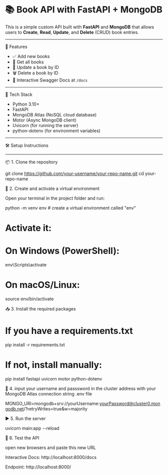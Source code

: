 # 📚 Book API with FastAPI + MongoDB

This is a simple custom API built with **FastAPI** and **MongoDB** that allows users to **Create**, **Read**, **Update**, and **Delete** (CRUD) book entries.

---

🚀 Features

- ✅ Add new books
- 📖 Get all books
- 📝 Update a book by ID
- 🗑️ Delete a book by ID
- 🧪 Interactive Swagger Docs at `/docs`

---

🧰 Tech Stack

- Python 3.10+
- FastAPI
- MongoDB Atlas (NoSQL cloud database)
- Motor (Async MongoDB client)
- Uvicorn (for running the server)
- python-dotenv (for environment variables)

---

🛠️ Setup Instructions


---

📦 1. Clone the repository


git clone https://github.com/your-username/your-repo-name.git
cd your-repo-name



🐍 2. Create and activate a virtual environment

Open your terminal in the project folder and run:


python -m venv env      # create a virtual environment called "env"

# Activate it:
# On Windows (PowerShell):
env\Scripts\activate

# On macOS/Linux:
source env/bin/activate

📥 3. Install the required packages

# If you have a requirements.txt
pip install -r requirements.txt

# If not, install manually:
pip install fastapi uvicorn motor python-dotenv


🔐 4. input your username and passsword in the cluster address with your MongoDB Atlas connection string .env file

MONGO_URI=mongodb+srv://yourUsername:yourPassword@cluster0.mongodb.net/?retryWrites=true&w=majority


▶️ 5. Run the server


uvicorn main:app --reload



🧪 6. Test the API

open new browsers and paste this new URL

Interactive Docs: http://localhost:8000/docs

Endpoint: http://localhost:8000/